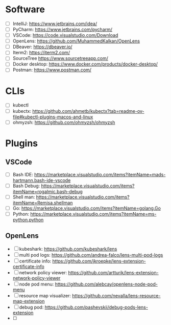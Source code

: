 # Software
- [ ] IntelliJ: https://www.jetbrains.com/idea/
- [ ] PyCharm: https://www.jetbrains.com/pycharm/
- [ ] VSCode: https://code.visualstudio.com/Download
- [ ] OpenLens: https://github.com/MuhammedKalkan/OpenLens
- [ ] DBeaver: https://dbeaver.io/
- [ ] Iterm2: https://iterm2.com/
- [ ] SourceTree https://www.sourcetreeapp.com/
- [ ] Docker desktop: https://www.docker.com/products/docker-desktop/
- [ ] Postman: https://www.postman.com/

# CLIs
- [ ] kubectl
- [ ] kubectx: https://github.com/ahmetb/kubectx?tab=readme-ov-file#kubectl-plugins-macos-and-linux
- [ ] ohmyzsh: https://github.com/ohmyzsh/ohmyzsh

# Plugins
## VSCode
- [ ] Bash IDE: https://marketplace.visualstudio.com/items?itemName=mads-hartmann.bash-ide-vscode
- [ ] Bash Debug: https://marketplace.visualstudio.com/items?itemName=rogalmic.bash-debug
- [ ] Shell man: https://marketplace.visualstudio.com/items?itemName=Remisa.shellman
- [ ] Go: https://marketplace.visualstudio.com/items?itemName=golang.Go
- [ ] Python: https://marketplace.visualstudio.com/items?itemName=ms-python.python

## OpenLens
- [ ] kubeshark: https://github.com/kubeshark/lens
- [ ] multi pod logs: https://github.com/andrea-falco/lens-multi-pod-logs
- [ ] certificate info: https://github.com/jkroepke/lens-extension-certificate-info
- [ ] network policy viewer: https://github.com/artturik/lens-extension-network-policy-viewer
- [ ] node pod menu: https://github.com/alebcay/openlens-node-pod-menu
- [ ] resource map visualizer: https://github.com/nevalla/lens-resource-map-extension
- [ ] debug pod: https://github.com/pashevskii/debug-pods-lens-extension
- [ ] 
